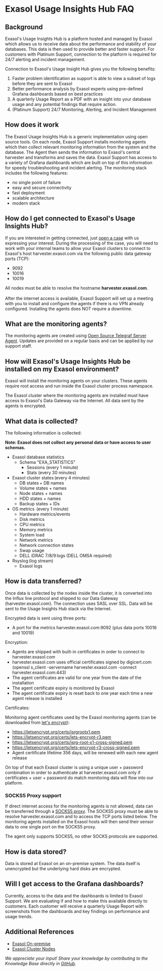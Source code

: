 # Exasol Usage Insights Hub FAQ

## Background

Exasol's Usage Insights Hub is a platform hosted and managed by Exasol which allows us to receive data about the performance and stability of your databases. This data is then used to provide better and faster support. For customers with Platinum Support, connection to the platform is required for 24/7 alerting and incident management.

Connection to Exasol's Usage Insight Hub gives you the following benefits:

1. Faster problem identification as support is able to view a subset of logs before they are sent to Exasol
2. Better performance analysis by Exasol experts using pre-defined Grafana dashboards based on best practices
3. A quarterly Usage Report as a PDF with an insight into your database usage and any potential findings that require action.
4. (Platinum Support) 24/7 Monitoring, Alerting, and Incident Management

## How does it work

The Exasol Usage Insights Hub is a generic implementation using open source tools. On each node, Exasol Support installs monitoring agents which then collect relevant monitoring information from the system and the database. The Agent then sends the information to Exasol's central harvester and transforms and saves the data. Exasol Support has access to a variety of Grafana dashboards which are built on top of this information for speedy troubleshooting and incident alerting. The monitoring stack includes the following features:

- no single point of failure
- easy and secure connectivity
- fast deployment
- scalable architecture
- modern stack

## How do I get connected to Exasol's Usage Insights Hub?

If you are interested in getting connected, just [open a case](https://exasol.my.site.com/s/create-new-case?language=en_US) with us expressing your interest. During the processing of the case, you will need to work with your internal teams to allow your Exasol clusters to connect to Exasol's host harvester.exasol.com via the following public data gateway ports (TCP):
- 9092
- 10016
- 10019

All nodes must be able to resolve the hostname **harvester.exasol.com**.
\
\
After the internet access is available, Exasol Support will set up a meeting with you to install and configure the agents if there is no VPN already configured. Installing the agents does NOT require a downtime.

## What are the monitoring agents?

The monitoring agents are created using [Open Source Telegraf Server Agent](https://github.com/influxdata/telegraf). Updates are provided on a regular basis and can be applied by our support staff.

## How will Exasol's Usage Insights Hub be installed on my Exasol environment?

Exasol will install the monitoring agents on your clusters. These agents require root access and run inside the Exasol cluster process namespace.

The Exasol cluster where the monitoring agents are installed must have access to Exasol's Data Gateway via the Internet. All data sent by the agents is encrypted.

## What data is collected?

The following information is collected:

**Note: Exasol does not collect any personal data or have access to user schemas.**

- Exasol database statistics  
  - Schema "EXA_STATISTICS"
    - Sessions (every 1 minute)
    - Stats (every 30 minutes)
- Exasol cluster states (every 4 minutes)
  - DB states + DB names
  - Volume states + names  
  - Node states + names
  - HDD states + names
  - Backup states + IDs
- OS metrics  (every 1 minute)
  - Hardware metrics/events  
  - Disk metrics  
  - CPU metrics  
  - Memory metrics  
  - System load  
  - Network metrics  
  - Network connection states  
  - Swap usage  
  - DELL iDRAC 7/8/9 logs (DELL OMSA required)
- Rsyslog (log stream)
  - Exasol logs  

## How is data transferred?

Once data is collected by the nodes inside the cluster, it is converted into the Influx line protocol and shipped to our Data Gateway (harvester.exasol.com). The connection uses SASL over SSL. Data will be sent to the Usage Insights Hub stack via the Internet.

Encrypted data is sent using three ports:

- A port for the metrics harvester.exasol.com:9092 (plus data ports 10016 and 10019)

Encryption:

- Agents are shipped with built-in certificates in order to connect to harvester.exasol.com
- harvester.exasol.com uses official certificates signed by digicert.com (openssl s_client -servername harvester.exasol.com -connect harvester.exasol.com:443)
- The agent certificates are valid for one year from the date of the installation
- The agent certificate expiry is monitored by Exasol
- The agent certificate expiry is reset back to one year each time a new agent release is installed

Certificates:

Monitoring agent certificates used by the Exasol monitoring agents (can be downloaded from [let's encrypt](https://letsencrypt.org/certificates/)):

- <https://letsencrypt.org/certs/isrgrootx1.pem>
- <https://letsencrypt.org/certs/lets-encrypt-r3.pem>
- <https://letsencrypt.org/certs/isrg-root-x1-cross-signed.pem>
- <https://letsencrypt.org/certs/lets-encrypt-r3-cross-signed.pem>
- Agent certificate lifetime 356 days, will be renewed with each new agent release

On top of that each Exasol cluster is using a unique user + password combination in order to authenticate at harvester.exasol.com only if certificates + user + password do match monitoring data will flow into our platform.

### SOCKS5 Proxy support

If direct internet access for the monitoring agents is not allowed, data can be transferred through a [SOCKS5 proxy](https://en.wikipedia.org/wiki/SOCKS#SOCKS5). The SOCKS5 proxy must be able to resolve harvester.exasol.com and to access the TCP ports listed below. The monitoring agents installed on the Exasol hosts will then send their sensor data to one single port on the SOCKS5 proxy.

The agent only supports SOCKS5, no other SOCKS protocols are supported.

## How is data stored?

Data is stored at Exasol on an on-premise system. The data itself is unencrypted but the underlying hard disks are encrypted.

## Will I get access to the Grafana dashboards?

Currently, access to the data and the dashboards is limited to Exasol Support. We are evaluating if and how to make this available directly to customers. Each customer will receive a quarterly Usage Report with screenshots from the dashboards and key findings on performance and usage trends.

## Additional References

- [Exasol On-premise](https://docs.exasol.com/db/latest/get_started/on-premise/exasol_on-premises.htm)
- [Exasol Cluster Nodes](https://docs.exasol.com/db/latest/administration/on-premise/architecture/cluster_nodes.htm)

*We appreciate your input! Share your knowledge by contributing to the Knowledge Base directly in [GitHub](https://github.com/exasol/public-knowledgebase).* 

